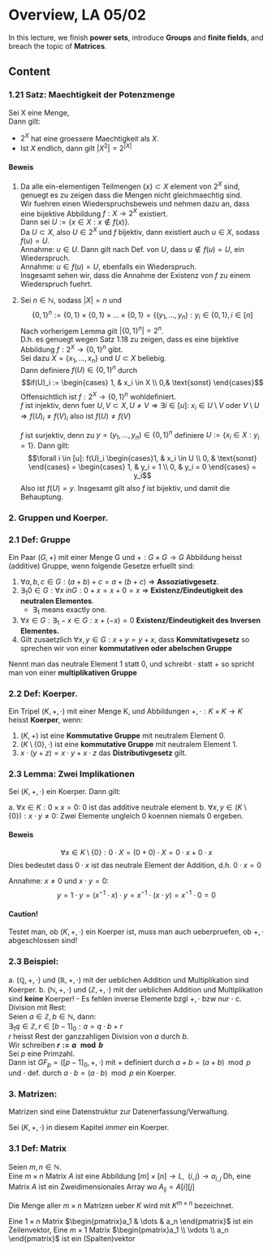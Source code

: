 # Overview, LA 05/02
In this lecture, we finish **power sets**, introduce **Groups** and **finite fields**,
and breach the topic of **Matrices**.

## Content
### 1.21 Satz: Maechtigkeit der Potenzmenge
Sei X eine Menge,  
Dann gilt:

- $2^X$ hat eine groessere Maechtigkeit als $X$. 
- Ist $X$ endlich, dann gilt $|X^2| = 2^{|X|}$

#### Beweis
1. Da alle ein-elementigen Teilmengen $\{x\} \subset X$ element von $2^X$ sind, 
   genuegt es zu zeigen dass die Mengen nicht gleichmaechtig sind.  
   Wir fuehren einen Wiederspruchsbeweis und nehmen dazu an, dass eine bijektive
   Abbildung $f: X \to 2^X$ existiert.  
   Dann sei $U := \{ x \in X: x \notin f(x)\}$.  
   Da $U \subset X$, also $U \in 2^X$ und $f$ bijektiv, dann existiert auch
   $u\in X$, sodass $f(u) = U$.  
   Annahme: $u \in U$. Dann gilt nach Def. von $U$, dass $u \notin f(u) = U$, 
   ein Wiederspruch.  
   Annahme: $u \in f(u) = U$, ebenfalls ein Wiederspruch.  
   Insgesamt sehen wir, dass die Annahme der Existenz von $f$ zu einem Wiederspruch
   fuehrt.
2. Sei $n \in \mathbb{N}$, sodass $|X| = n$ und 
   $$\{0,1\}^n := \{0,1\} \times \{0,1\} \times \dots \times \{0,1\} = \{ (y_1, \dots, y_n) : y_i \in \{0,1\}, i \in [n]$$
   Nach vorherigem Lemma gilt $|\{0,1\}^n| = 2^n$.  
   D.h. es genuegt wegen Satz 1.18 zu zeigen, dass es eine bijektive Abbildung
   $f: 2^X \to \{0,1\}^n$ gibt.  
   Sei dazu $X = \{ x_1, \dots, x_n \}$ und $U \subset X$ beliebig.  
   Dann definiere $f(U) \in \{0,1\}^n$ durch 
   $$if(U)_i := \begin{cases} 1, & x_i \in X \\ 0,& \text{sonst} \end{cases}$$
   Offensichtlich ist $f: 2^X \to \{0,1\}^n$ wohldefiniert.  
   $f$ ist injektiv, denn fuer $U,V \subset X,\, U \neq V \Rightarrow \exists i \in [u]$: 
   $x_i \in U\setminus V$ oder $V\setminus U \Rightarrow f(U)_i \neq f(V)_i$ also ist 
   $f(U) \neq f(V)$  

   $f$ ist surjektiv, denn zu $y = (y_1, \dots, y_n) \in \{0,1\}^n$ definiere 
   $U := \{x_i \in X: y_i = 1\}$. Dann gilt: 
   $$\forall i \in [u]: f(U)_i  \begin{cases}1, & x_i \in U \\ 0, & \text{sonst} \end{cases} = \begin{cases} 1, & y_i = 1 \\ 0, & y_i = 0 \end{cases} = y_i$$
   Also ist $f(U) = y$. Insgesamt gilt also $f$ ist bijektiv, und damit die Behauptung. 

### 2. Gruppen und Koerper. 
### 2.1 Def: Gruppe
Ein Paar $(G, +)$ mit einer Menge G und $+: G \times G \to G$ Abbildung heisst 
(additive) Gruppe, wenn folgende Gesetze erfuellt sind: 

1. $\forall a,b,c \in G: (a+b) + c = a + (b+c)$ $\Rightarrow$ **Assoziativgesetz**.
2. $\exists_1 0 \in G : \forall x \ in G: 0 + x = x+0 = x$ $\Rightarrow$ **Existenz/Eindeutigkeit des neutralen Elementes**.
    - $\exists_1$ means exactly one. 
3. $\forall x \in G : \exists_1 -x \in G : x + (-x) = 0$ **Existenz/Eindeutigkeit des Inversen Elementes.**
4. Gilt zusaetzlich $\forall x,y \in G: x+y = y+x$, dass **Kommitativgesetz** so sprechen wir von einer **kommutativen oder abelschen Gruppe**

Nennt man das neutrale Element 1 statt 0, und schreibt $\cdot$ statt $+$ so
spricht man von einer **multiplikativen Gruppe**

### 2.2 Def: Koerper.
Ein Tripel $(K, +, \cdot)$ mit einer Menge K, und Abbildungen $+,\cdot: K \times K \to K$
heisst **Koerper**, wenn: 

1. $(K, +)$ ist eine **Kommutative Gruppe** mit neutralem Element 0.
2. $(K\setminus \{0\}, \cdot)$ ist eine **kommutative Gruppe** mit neutralem Element 1.
3. $x \cdot (y+z) = x\cdot y + x \cdot z$ das **Distributivgesetz** gilt.

### 2.3 Lemma: Zwei Implikationen
Sei $(K, +, \cdot)$ ein Koerper. Dann gilt: 

a. $\forall x \in K : 0 \times x = 0$: 0 ist das additive neutrale element
b. $\forall x,y \in (K \setminus \{0\}): x \cdot y \neq 0$: Zwei Elemente ungleich 0 koennen niemals 0 ergeben. 

#### Beweis
$$\forall x \in K \setminus \{0\} : 0 \cdot X = (0+0) \cdot X = 0 \cdot x + 0 \cdot x$$
Dies bedeutet dass $0 \cdot x$ ist das neutrale Element der Addition, d.h. $0\cdot x = 0$

Annahme: $x \neq 0$ und $x \cdot y = 0$: $$ y = 1 \cdot y = (x^{-1} \cdot x) \cdot y = x^{-1} \cdot (x \cdot y) = x^{-1} \cdot 0 = 0$$

#### Caution!
Testet man, ob $(K,+,\cdot)$ ein Koerper ist, muss man auch ueberpruefen, ob $+,\cdot$ 
abgeschlossen sind! 

### 2.3 Beispiel:
a. $(\mathbb{Q},+,\cdot)$ und $(\mathbb{R},+,\cdot)$ mit der ueblichen Addition
   und Multiplikation sind Koerper. 
b. $(\mathbb{N},+,\cdot)$ und $(\mathbb{Z},+,\cdot)$ mit der ueblichen Addition
   und Multiplikation sind **keine** Koerper! 
     - Es fehlen inverse Elemente bzgl $+,\cdot$ bzw nur $\cdot$
c. Division mit Rest:  
   Seien $a \in \mathbb{Z}, b \in \mathbb{N}$, dann:  
   $\exists_1 q \in \mathbb{Z}, r \in [b-1]_0: a = q \cdot b + r$  
   $r$ heisst Rest der ganzzahligen Division von $a$ durch $b$.  
   Wir schreiben **$r := a \mod b$**  
   Sei $p$ eine Primzahl.  
   Dann ist $GF_p = ([p-1]_0,+,\cdot)$ mit $+$ definiert durch $a+b = (a+b) \mod p$
   und $\cdot$ def. durch $a\cdot b = (a\cdot b) \mod p$ ein Koerper.

### 3. Matrizen:
Matrizen sind eine Datenstruktur zur Datenerfassung/Verwaltung.

Sei $(K, +, \cdot)$ in diesem Kapitel _immer_ ein Koerper. 

### 3.1 Def: Matrix 
Seien $m,n \in \mathbb{N}$.  
Eine $m\times n$ Matrix $A$ ist eine Abbildung $[m] \times [n] \to L,\;\; (i,j) \to a_{i,j}$
Dh, eine Matrix $A$ ist ein Zweidimensionales Array wo $A_{ij} = A[i][j]$

Die Menge aller $m \times n$ Matrizen ueber $K$ wird mit $K^{m \times n}$ bezeichnet. 

Eine $1 \times n$ Matrix $\begin{pmatrix}a_1 & \dots & a_n \end{pmatrix}$ ist ein Zeilenvektor,
Eine $m \times 1$ Matrix $\begin{pmatrix}a_1 \\ \vdots \\ a_n \end{pmatrix}$ ist ein (Spalten)vektor

